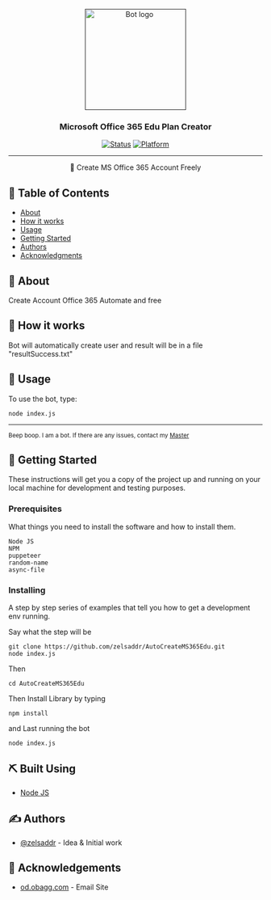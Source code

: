 <p align="center">
  <a href="" rel="noopener">
 <img width=200px height=200px src="https://i.imgur.com/FxL5qM0.jpg" alt="Bot logo"></a>
</p>

<h3 align="center">Microsoft Office 365 Edu Plan Creator</h3>

<div align="center">

[![Status](https://img.shields.io/badge/status-active-success.svg)]()
[![Platform](https://img.shields.io/badge/platform-microsoft-orange.svg)](https://office.com)

</div>

---

<p align="center"> 🤖 Create MS Office 365 Account Freely
    <br> 
</p>

## 📝 Table of Contents

- [About](#about)
- [How it works](#working)
- [Usage](#usage)
- [Getting Started](#getting_started)
- [Authors](#authors)
- [Acknowledgments](#acknowledgement)

## 🧐 About <a name = "about"></a>

Create Account Office 365 Automate and free

## 💭 How it works <a name = "working"></a>

Bot will automatically create user and result will be in a file "resultSuccess.txt"

## 🎈 Usage <a name = "usage"></a>

To use the bot, type:

```
node index.js
```
---

<sup>Beep boop. I am a bot. If there are any issues, contact my [Master](https://facebook.com/www.zeldin.go.id)</sup>


## 🏁 Getting Started <a name = "getting_started"></a>

These instructions will get you a copy of the project up and running on your local machine for development and testing purposes.

### Prerequisites

What things you need to install the software and how to install them.

```
Node JS
NPM
puppeteer
random-name
async-file
```

### Installing

A step by step series of examples that tell you how to get a development env running.

Say what the step will be

```
git clone https://github.com/zelsaddr/AutoCreateMS365Edu.git
node index.js
```

Then

```
cd AutoCreateMS365Edu
```

Then Install Library by typing
```
npm install
```

and Last running the bot
```
node index.js
```

## ⛏️ Built Using <a name = "built_using"></a>

- [Node JS](https://nodejs.com)

## ✍️ Authors <a name = "authors"></a>

- [@zelsaddr](https://github.com/zelsaddr) - Idea & Initial work


## 🎉 Acknowledgements <a name = "acknowledgement"></a>
- [od.obagg.com](https://od.obagg.com) - Email Site
